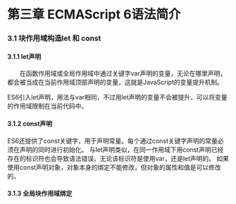 # 第三章 ECMAScript 6语法简介

### 3.1 块作用域构造let 和 const
#### 3.1.1 let声明
&emsp;&emsp;在函数作用域或全局作用域中通过关键字var声明的变量，无论在哪里声明，都会被当成在当前作用域顶部声明的变量，这就是JavaScript的变量提升机制。

ES6引入let声明，用法与var相同，不过用let声明的变量不会被提升，可以将变量的作用域限制在当前代码中。

#### 3.1.2 const声明
ES6还提供了const关键字，用于声明常量。每个通过const关键字声明的常量必须在声明的同时进行初始化。
与let声明类似，在同一作用域下用const声明已经存在的标识符也会导致语法错误，无论该标识符是使用var，还是let声明的。
如果使用const声明对象，对象本身的绑定不能修改，但对象的属性和值是可以修改的。

#### 3.1.3 全局块作用域绑定




